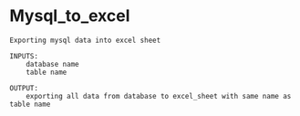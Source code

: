 # Mysql_to_excel
    Exporting mysql data into excel sheet
    
    INPUTS:
        database name
        table name
    
    OUTPUT:
        exporting all data from database to excel_sheet with same name as table name
    
